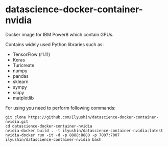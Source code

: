 # datascience-docker-container-nvidia
Docker image for IBM Power8 which contain GPUs.

Contains widely used Python libraries such as:
* TensorFlow (r1.11)
* Keras
* Turicreate
* numpy               
* pandas
* sklearn
* sympy
* scipy 
* matplotlib

For using you need to perform following commands:
```
git clone https://github.com/Ilyushin/datascience-docker-container-nvidia.git
cd datascience-docker-container-nvidia
nvidia-docker build . -t ilyushin/datascience-container-nvidia:latest
nvidia-docker run -it -d -p 8888:8888 -p 7007:7007 ilyushin/datascience-container-nvidia bash
```